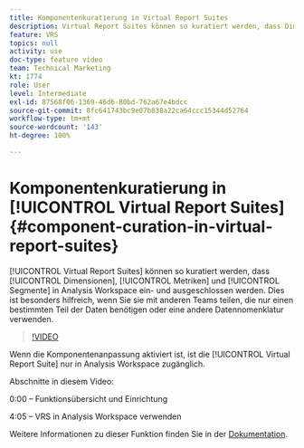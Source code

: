 ```yaml
---
title: Komponentenkuratierung in Virtual Report Suites
description: Virtual Report Suites können so kuratiert werden, dass Dimensionen, Metriken und Segmente in Analysis Workspace ein- und ausgeschlossen werden. Dies ist besonders hilfreich, wenn Sie sie mit anderen Teams teilen, die nur einen bestimmten Teil der Daten benötigen oder eine andere Datennomenklatur verwenden.
feature: VRS
topics: null
activity: use
doc-type: feature video
team: Technical Marketing
kt: 1774
role: User
level: Intermediate
exl-id: 87568f06-1369-46d6-80bd-762a67e4bdcc
source-git-commit: 8fc641743bc9e07b838a22ca64ccc15344d52764
workflow-type: tm+mt
source-wordcount: '143'
ht-degree: 100%

---
```


# Komponentenkuratierung in [!UICONTROL Virtual Report Suites] {#component-curation-in-virtual-report-suites}

[!UICONTROL Virtual Report Suites] können so kuratiert werden, dass [!UICONTROL Dimensionen], [!UICONTROL Metriken] und [!UICONTROL Segmente] in Analysis Workspace ein- und ausgeschlossen werden. Dies ist besonders hilfreich, wenn Sie sie mit anderen Teams teilen, die nur einen bestimmten Teil der Daten benötigen oder eine andere Datennomenklatur verwenden.

>[!VIDEO](https://video.tv.adobe.com/v/23544/?quality=12&learn=on)

Wenn die Komponentenanpassung aktiviert ist, ist die [!UICONTROL Virtual Report Suite] nur in Analysis Workspace zugänglich.

Abschnitte in diesem Video:

0:00 – Funktionsübersicht und Einrichtung

4:05 – VRS in Analysis Workspace verwenden

Weitere Informationen zu dieser Funktion finden Sie in der [Dokumentation](https://experienceleague.adobe.com/docs/analytics/components/virtual-report-suites/vrs-components.html?lang=de).
